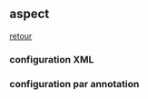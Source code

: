 ## aspect

[retour](https://github.com/grouault/spring-tutorial/blob/master/spring-contexte/notes/spring-configuration-xml/index.md)

### configuration XML

### configuration par annotation
